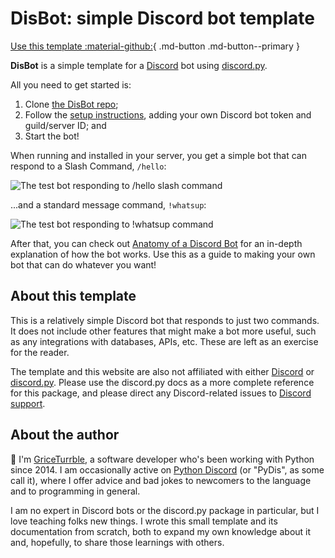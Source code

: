 # DisBot: simple Discord bot template

[Use this template :material-github:](https://github.com/new?template_name=disbot&template_owner=GriceTurrble){ .md-button .md-button--primary }

**DisBot** is a simple template for a [Discord] bot using [discord.py].

All you need to get started is:

1. Clone [the DisBot repo](https://github.com/GriceTurrble/disbot);
2. Follow the [setup instructions](getting_started.md), adding your own Discord bot token and guild/server ID; and
3. Start the bot!

When running and installed in your server,
you get a simple bot that can respond to
a Slash Command, `/hello`:

![The test bot responding to /hello slash command](imgs/example-disbot-hello.png)

...and a standard message command, `!whatsup`:

![The test bot responding to !whatsup command](imgs/example-disbot-whatsup.png)

After that, you can check out
[Anatomy of a Discord Bot](explore.md)
for an in-depth explanation of how the bot works.
Use this as a guide to making your own bot that can do whatever you want!

## About this template

This is a relatively simple Discord bot that responds to just two commands.
It does not include other features that might make a bot more useful,
such as any integrations with databases, APIs, etc.
These are left as an exercise for the reader.

The template and this website are also not affiliated with either [Discord] or [discord.py].
Please use the discord.py docs as a more complete reference for this package,
and please direct any Discord-related issues to [Discord support].

## About the author

:wave: I'm [GriceTurrble](https://github.com/griceturrble),
a software developer who's been working with Python since 2014.
I am occasionally active on [Python Discord] (or "PyDis", as some call it),
where I offer advice and bad jokes to newcomers to the language
and to programming in general.

I am no expert in Discord bots or the discord.py package in particular,
but I love teaching folks new things.
I wrote this small template and its documentation from scratch,
both to expand my own knowledge about it
and, hopefully, to share those learnings with others.

[discord]: https://discord.com/
[discord support]: https://support.discord.com/hc/en-us
[discord.py]: https://discordpy.readthedocs.io/
[Python Discord]: https://www.pythondiscord.com/
